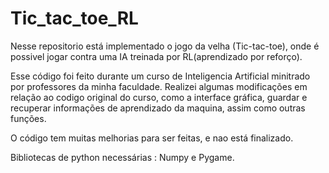 # Tic_tac_toe_RL
Nesse repositorio está implementado o jogo da velha (Tic-tac-toe), onde é possivel jogar contra uma IA treinada por RL(aprendizado por reforço).

Esse código foi feito durante um curso de Inteligencia Artificial minitrado por professores da minha faculdade. Realizei algumas modificações em relação ao codigo original do curso, como a interface gráfica, guardar e recuperar informações de aprendizado da maquina, assim como outras funções.

O código tem muitas melhorias para ser feitas, e nao está finalizado.

Bibliotecas de python necessárias : Numpy e Pygame.